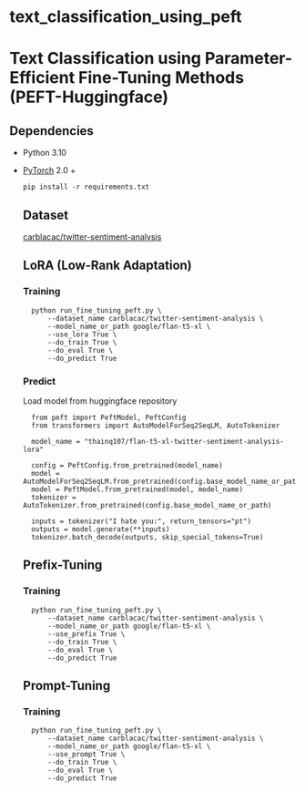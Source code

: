 # text_classification_using_peft

# Text Classification using Parameter-Efficient Fine-Tuning Methods (PEFT-Huggingface)

## Dependencies
- Python 3.10
- [PyTorch](https://github.com/pytorch/pytorch) 2.0 +
  ```
  pip install -r requirements.txt
  ```
  ## Dataset
  [carblacac/twitter-sentiment-analysis](https://huggingface.co/datasets/carblacac/twitter-sentiment-analysis)

  ## LoRA (Low-Rank Adaptation)
  ### Training
  ```
    python run_fine_tuning_peft.py \
        --dataset_name carblacac/twitter-sentiment-analysis \
        --model_name_or_path google/flan-t5-xl \
        --use_lora True \
        --do_train True \
        --do_eval True \
        --do_predict True
  ```

  ### Predict
  Load model from huggingface repository
  ```
    from peft import PeftModel, PeftConfig
    from transformers import AutoModelForSeq2SeqLM, AutoTokenizer

    model_name = "thainq107/flan-t5-xl-twitter-sentiment-analysis-lora"

    config = PeftConfig.from_pretrained(model_name)
    model = AutoModelForSeq2SeqLM.from_pretrained(config.base_model_name_or_path)
    model = PeftModel.from_pretrained(model, model_name)
    tokenizer = AutoTokenizer.from_pretrained(config.base_model_name_or_path)

    inputs = tokenizer("I hate you:", return_tensors="pt")
    outputs = model.generate(**inputs)
    tokenizer.batch_decode(outputs, skip_special_tokens=True)
  ```

  ## Prefix-Tuning
  ### Training
  ```
    python run_fine_tuning_peft.py \
        --dataset_name carblacac/twitter-sentiment-analysis \
        --model_name_or_path google/flan-t5-xl \
        --use_prefix True \
        --do_train True \
        --do_eval True \
        --do_predict True
  ```

  ## Prompt-Tuning
  ### Training
  ```
    python run_fine_tuning_peft.py \
        --dataset_name carblacac/twitter-sentiment-analysis \
        --model_name_or_path google/flan-t5-xl \
        --use_prompt True \
        --do_train True \
        --do_eval True \
        --do_predict True
  ```